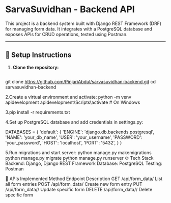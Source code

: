# SarvaSuvidhan - Backend API

This project is a backend system built with Django REST Framework (DRF) for managing form data. It integrates with a PostgreSQL database and exposes APIs for CRUD operations, tested using Postman.

---

## 🔧 Setup Instructions

1. **Clone the repository:**
   ```bash
  git clone https://github.com/PinjariAbdul/sarvasuvidhan-backend.git
   cd sarvasuvidhan-backend

2.Create a virtual environment and activate:
   python -m venv apidevelopment
   apidevelopment\Scripts\activate  # On Windows

3.pip install -r requirements.txt



4.Set up PostgreSQL database and add credentials in settings.py:

 DATABASES = {
    'default': {
        'ENGINE': 'django.db.backends.postgresql',
        'NAME': 'your_db_name',
        'USER': 'your_username',
        'PASSWORD': 'your_password',
        'HOST': 'localhost',
        'PORT': '5432',
      }
     }


     
5.Run migrations and start server:
python manage.py makemigrations
python manage.py migrate
python manage.py runserver
⚙️ Tech Stack
Backend: Django, Django REST Framework
Database: PostgreSQL
Testing: Postman



📡 APIs Implemented
Method	Endpoint	Description
GET	/api/form_data/	List all form entries
POST	/api/form_data/	Create new form entry
PUT	/api/form_data/<id>/	Update specific form
DELETE	/api/form_data/<id>/	Delete specific form
